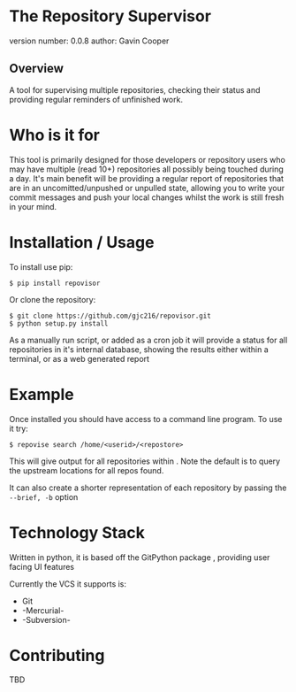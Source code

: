 # The Repository Supervisor

version number: 0.0.8
author: Gavin Cooper

## Overview

A tool for supervising multiple repositories, checking their status and providing regular reminders of unfinished work.

# Who is it for

This tool is primarily designed for those developers or repository users who may have multiple (read 10+) repositories all possibly being touched during a day. It's main benefit will be providing a regular report of repositories that are in an uncomitted/unpushed or unpulled state, allowing you to write your commit messages and push your local changes whilst the work is still fresh in your mind.

# Installation / Usage

To install use pip:

    $ pip install repovisor


Or clone the repository:

    $ git clone https://github.com/gjc216/repovisor.git
    $ python setup.py install

As a manually run script, or added as a cron job it will provide a status for all repositories in it's internal database, showing the results either within a terminal, or as a web generated report
    
# Example

Once installed you should have access to a command line program. To use it try:

    $ repovise search /home/<userid>/<repostore>

This will give output for all repositories within <repostore>. Note the default is to query the upstream locations for all repos found.

It can also create a shorter representation of each repository by passing the `--brief, -b` option

# Technology Stack

Written in python, it is based off the GitPython package , providing user facing UI features

Currently the VCS it supports is:
* Git
* -Mercurial-
* -Subversion-

# Contributing

TBD
